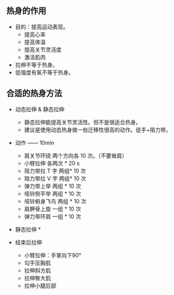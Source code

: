 ## 热身的作用
* 目的：提高运动表现。
    * 提高心率
    * 提高体温
    * 提高关节灵活度
    * 激活肌肉
* 拉伸不等于热身。
* 低强度有氧不等于热身。

## 合适的热身方法
* 动态拉伸 & 静态拉伸
    * 静态拉伸能提高关节灵活性。但不是很适合热身。
    * 建议是使用动态热身做一些迁移性很高的动作。徒手+阻力带。

* 动作  —— 10min
    * 肩关节环绕 两个方向各 10 次。（不要耸肩）
    * 小臂拉伸 各两次 * 20 s
    * 阻力带拉 T 字 两组* 10 次
    * 阻力带拉 V 字 两组* 10 次
    * 弹力带上举 两组 * 10 次
    * 哑铃侧平举 两组 * 10 次
    * 哑铃俯身飞鸟 两组 * 10 次
    * 肩胛骨上旋 一组 * 10 次
    * 弹力带环肩 一组 * 10 次

* 静态拉伸
    *

* 结束后拉伸
    * 小臂拉伸：手掌向下90°
    * 勾手压胸肌
    * 拉伸斜方肌
    * 拉伸臀大肌
    * 拉伸小腿后部
